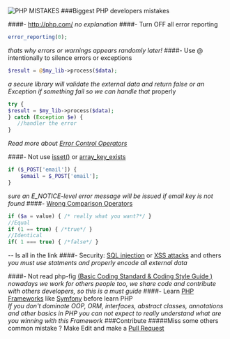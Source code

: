 ![PHP MISTAKES](http://i.memecaptain.com/gend_images/H1oGGQ.gif)
###Biggest PHP developers mistakes


####- http://php.com/ 
  *no explanation*
####- Turn OFF all error reporting
```php
error_reporting(0);
```
*thats why errors or warnings appears randomly later!*
####- Use @ intentionally to silence errors or exceptions
```php
$result = @$my_lib->process($data);
```
 *a secure library will validate the external data and return false or an Exception if something fail so we can handle that* properly 
```php
try {
$result = $my_lib->process($data);
} catch (Exception $e) {
   //handler the error
}
``` 
*Read more about  [Error Control Operators](http://php.net/manual/en/language.operators.errorcontrol.php)*
	 
 
####- Not use [isset()](http://php.net/manual/en/function.isset.php) or [array_key_exists](http://php.net/manual/en/function.array-key-exists.php)
```php
if ($_POST['email']) {
    $email = $_POST['email'];
}
```
*sure an E_NOTICE-level error message will be issued if email key is not found*
####- [Wrong Comparison Operators](http://php.net/manual/en/language.operators.comparison.php "http://php.net/manual/en/language.operators.comparison.php")
```php
if ($a = value) { /* really what you want?*/ }
//Equal
if (1 == true) { /*true*/ }
//Identical
if( 1 === true) { /*false*/ }
```
-- Is all in the link
####-  Security: [SQL injection](http://en.wikipedia.org/wiki/SQL_injection "http://en.wikipedia.org/wiki/SQL_injection") or [XSS attacks](http://en.wikipedia.org/wiki/Cross-site_scripting "http://en.wikipedia.org/wiki/Cross-site_scripting") and others
*you must use statments and properly encode all external data*

####- Not read php-fig [(Basic Coding Standard & Coding Style Guide )](http://www.php-fig.org/)
*nowadays we work for others people too, we share code and contribute with others developers, so this is a must guide*
####- Learn [PHP Frameworks](https://github.com/ziadoz/awesome-php#frameworks) like [Symfony](http://symfony.com/) before learn PHP 	
*If you don't dominate OOP, ORM, interfaces, abstract classes,  annotations and other basics in PHP  you can not expect to  really understand what are you winning with this Framework*
###Contribute
#####Miss some others common mistake ? Make Edit and make a [Pull Request](https://github.com/juliomatcom/php-mistakes/compare "Pull request")

